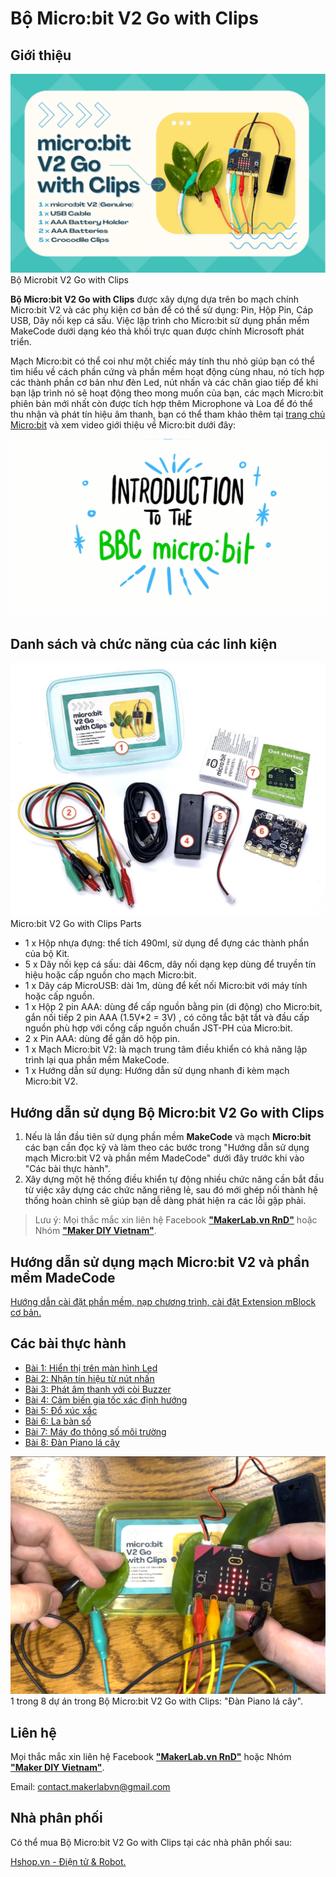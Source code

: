 # Bộ Micro:bit V2 Go with Clips

## Giới thiệu

![](/image/01Microbit_V2_Go_with_Clips.png)
Bộ Microbit V2 Go with Clips

**Bộ Micro:bit V2 Go with Clips** được xây dựng dựa trên bo mạch chính Micro:bit V2 và các phụ kiện cơ bản để có thể sử dụng: Pin, Hộp Pin, Cáp USB, Dây nối kẹp cá sấu. Việc lập trình cho Micro:bit sử dụng phần mềm MakeCode dưới dạng kéo thả khối trực quan được chính Microsoft phát triển.

Mạch Micro:bit có thể coi như một chiếc máy tính thu nhỏ giúp bạn có thể tìm hiểu về cách phần cứng và phần mềm hoạt động cùng nhau, nó tích hợp các thành phần cơ bản như đèn Led, nút nhấn và các chân giao tiếp để khi bạn lập trình nó sẽ hoạt động theo mong muốn của bạn, các mạch Micro:bit phiên bản mới nhất còn được tích hợp thêm Microphone và Loa để đó thể thu nhận và phát tín hiệu âm thanh, bạn có thể tham khảo thêm tại [trang chủ Micro:bit](https://microbit.org/get-started/first-steps/introduction/) và xem video giới thiệu về Micro:bit dưới đây:

[![](/image/video.png)](https://youtu.be/u2u7UJSRuko)

## Danh sách và chức năng của các linh kiện

![](/image/02px-Micro-bit_V2_Go_with_Clips_Parts.jpg)
Micro:bit V2 Go with Clips Parts

- 1 x Hộp nhựa đựng: thể tích 490ml, sử dụng để đựng các thành phần của bộ Kit.
- 5 x Dây nối kẹp cá sấu: dài 46cm, dây nối dạng kẹp dùng để truyền tín hiệu hoặc cấp nguồn cho mạch Micro:bit.
- 1 x Dây cáp MicroUSB: dài 1m, dùng để kết nối Micro:bit với máy tính hoặc cấp nguồn.
- 1 x Hộp 2 pin AAA: dùng để cấp nguồn bằng pin (di động) cho Micro:bit, gắn nối tiếp 2 pin AAA (1.5V*2 = 3V) , có công tắc bật tắt và đầu cấp nguồn phù hợp với cổng cấp nguồn chuẩn JST-PH của Micro:bit.
- 2 x Pin AAA: dùng để gắn dô hộp pin.
- 1 x Mạch Micro:bit V2: là mạch trung tâm điều khiển có khả năng lập trình lại qua phần mềm MakeCode.
- 1 x Hướng dẫn sử dụng: Hướng dẫn sử dụng nhanh đi kèm mạch Micro:bit V2.

## Hướng dẫn sử dụng Bộ Micro:bit V2 Go with Clips

1. Nếu là lần đầu tiên sử dụng phần mềm **MakeCode** và mạch **Micro:bit** các bạn cần đọc kỹ và làm theo các bước trong "Hướng dẫn sử dụng mạch Micro:bit V2 và phần mềm MadeCode" dưới đây trước khi vào "Các bài thực hành".
1. Xây dựng một hệ thống điều khiển tự động nhiều chức năng cần bắt đầu từ việc xây dựng các chức năng riêng lẻ, sau đó mới ghép nối thành hệ thống hoàn chỉnh sẽ giúp bạn dễ dàng phát hiện ra các lỗi gặp phải.

> Lưu ý:
Mọi thắc mắc xin liên hệ Facebook [**"MakerLab.vn RnD"**](https://www.facebook.com/makerlabvn) hoặc Nhóm [**"Maker DIY Vietnam"**](https://www.facebook.com/groups/makervn/).

## Hướng dẫn sử dụng mạch Micro:bit V2 và phần mềm MadeCode

[Hướng dẫn cài đặt phần mềm, nạp chương trình, cài đặt Extension mBlock cơ bản.](https://github.com/makerlabvn/MakeCode-microbit)

## Các bài thực hành

- [Bài 1: Hiển thị trên màn hình Led](/ex/less01/README.md)
- [Bài 2: Nhận tín hiệu từ nút nhấn](/ex/less02/README.md)
- [Bài 3: Phát âm thanh với còi Buzzer](/ex/less03/README.md)
- [Bài 4: Cảm biến gia tốc xác định hướng](/ex/less04/README.md)
- [Bài 5: Đổ xúc xắc](/ex/less05/README.md)
- [Bài 6: La bàn số](/ex/less06/README.md)
- [Bài 7: Máy đo thông số môi trường](/ex/less07/README.md)
- [Bài 8: Đàn Piano lá cây](/ex/less08/README.md)  

![](/image/03Microbit_touch_sensing_Example.png)
1 trong 8 dự án trong Bộ Micro:bit V2 Go with Clips: "Đàn Piano lá cây".

## Liên hệ

Mọi thắc mắc xin liên hệ Facebook [**"MakerLab.vn RnD"**](https://www.facebook.com/makerlabvn) hoặc Nhóm [**"Maker DIY Vietnam"**](https://www.facebook.com/groups/makervn/).

Email: <contact.makerlabvn@gmail.com>

## Nhà phân phối

Có thể mua Bộ Micro:bit V2 Go with Clips tại các nhà phân phối sau:

[Hshop.vn - Điện tử & Robot.](https://hshop.vn)
